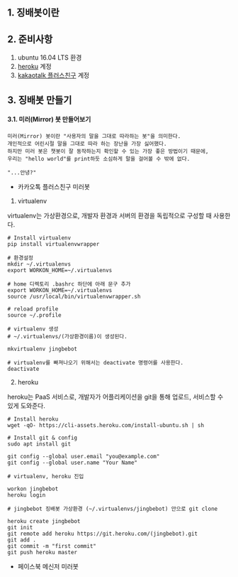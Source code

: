 ## 1. 징배봇이란

## 2. 준비사항

1. ubuntu 16.04 LTS 환경
2. [heroku](https://www.heroku.com "heroku") 계정
3. [kakaotalk 플러스친구](https://center-pf.kakao.com/login "kakaotalk 플러스친구") 계정

## 3. 징배봇 만들기

#### 3.1. 미러(Mirror) 봇 만들어보기
```
미러(Mirror) 봇이란 "사용자의 말을 그대로 따라하는 봇"을 의미한다.
개인적으로 어린시절 말을 그대로 따라 하는 장난을 가장 싫어했다.
하지만 미러 봇은 챗봇이 잘 동작하는지 확인할 수 있는 가장 좋은 방법이기 때문에,
우리는 "hello world"를 print하듯 소심하게 말을 걸어볼 수 밖에 없다.

"...안녕?"
```

- 카카오톡 플러스친구 미러봇

1. virtualenv

virtualenv는 가상환경으로, 개발자 환경과 서버의 환경을 독립적으로 구성할 때 사용한다.

```
# Install virtualenv
pip install virtualenvwrapper

# 환경설정
mkdir ~/.virtualenvs
export WORKON_HOME=~/.virtualenvs

# home 디렉토리 .bashrc 하단에 아래 문구 추가
export WORKON_HOME=~/.virtualenvs
source /usr/local/bin/virtualenvwrapper.sh

# reload profile
source ~/.profile

# virtualenv 생성
# ~/.virtualenvs/(가상환경이름)이 생성된다.

mkvirtualenv jingbebot 

# virtualenv를 빠져나오기 위해서는 deactivate 명령어를 사용한다.
deactivate
```

2. heroku 

heroku는 PaaS 서비스로, 개발자가 어플리케이션을 git을 통해 업로드, 서비스할 수 있게 도와준다.

```
# Install heroku 
wget -qO- https://cli-assets.heroku.com/install-ubuntu.sh | sh

# Install git & config
sudo apt install git

git config --global user.email "you@example.com"
git config --global user.name "Your Name"

# virtualenv, heroku 진입

workon jingbebot
heroku login

# jingbebot 징배봇 가상환경 (~/.virtualenvs/jingbebot) 안으로 git clone 

heroku create jingbebot
git init 
git remote add heroku https://git.heroku.com/(jingbebot).git
git add .
git commit -m "first commit"
git push heroku master

```

- 페이스북 메신저 미러봇
